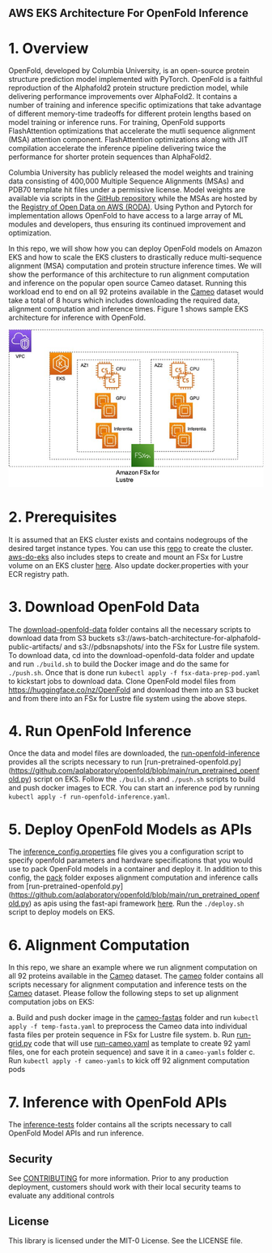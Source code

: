 ## AWS EKS Architecture For OpenFold Inference

# 1. Overview
OpenFold, developed by Columbia University, is an open-source protein structure prediction model implemented with PyTorch. OpenFold is a faithful reproduction of the Alphafold2 protein structure prediction model, while delivering performance improvements over AlphaFold2. It contains a number of training and inference specific optimizations that take advantage of different memory-time tradeoffs for different protein lengths based on model training or inference runs. For training, OpenFold supports FlashAttention optimizations that accelerate the mutli sequence alignment (MSA) attention component. FlashAttention optimizations along with JIT compilation accelerate the inference pipeline delivering twice the performance for shorter protein sequences than AlphaFold2.

Columbia University has publicly released the model weights and training data consisting of 400,000 Multiple Sequence Alignments (MSAs) and PDB70 template hit files under a permissive license. Model weights are available via scripts in the [GitHub repository](https://github.com/aqlaboratory/openfold/blob/main/README.md) while the MSAs are hosted by the [Registry of Open Data on AWS (RODA)](https://registry.opendata.aws/openfold/). Using Python and Pytorch for implementation allows OpenFold to have access to a large array of ML modules and developers, thus ensuring its continued improvement and optimization.

In this repo, we will show how you can deploy OpenFold models on Amazon EKS and how to scale the EKS clusters to drastically reduce multi-sequence alignment (MSA) computation and protein structure inference times. We will show the performance of this architecture to run alignment computation and inference on the popular open source Cameo dataset. Running this workload end to end on all 92 proteins available in the [Cameo](https://www.cameo3d.org/) dataset would take a total of 8 hours which includes downloading the required data, alignment computation and inference times. Figure 1 shows sample EKS architecture for inference with OpenFold.

![Architecture](https://github.com/aws-samples/aws-do-openfold-inference/blob/main/Achitecture.png?raw=true 'TITLE')


# 2. Prerequisites
It is assumed that an EKS cluster exists and contains nodegroups of the desired target instance types. You can use this [repo](https://github.com/aws-samples/aws-do-eks) to create the cluster. [aws-do-eks](https://github.com/aws-samples/aws-do-eks) also includes steps to create and mount an FSx for Lustre volume on an EKS cluster [here](https://github.com/aws-samples/aws-do-eks/tree/main/Container-Root/eks/deployment/csi/fsx). Also update docker.properties with your ECR registry path.

# 3. Download OpenFold Data
The [download-openfold-data](https://github.com/aws-samples/aws-do-openfold-inference/tree/main/download-openfold-data) folder contains all the necessary scripts to download data from S3 buckets s3://aws-batch-architecture-for-alphafold-public-artifacts/ and s3://pdbsnapshots/ into the FSx for Lustre
file system. To download data, cd into the download-openfold-data folder and update <ECR-registry-path> and run `./build.sh` to build the Docker image and do the same for `./push.sh`. Once that is done run `kubectl apply -f fsx-data-prep-pod.yaml` to kickstart jobs to download data. Clone OpenFold model files from https://huggingface.co/nz/OpenFold and download them into an S3 bucket and from there into an FSx for Lustre file system using the above steps. 
  
# 4. Run OpenFold Inference
Once the data and model files are downloaded, the [run-openfold-inference](https://github.com/aws-samples/aws-do-openfold-inference/tree/main/run-openfold-inference) provides all the scripts necessary to run [run-pretrained-openfold.py] (https://github.com/aqlaboratory/openfold/blob/main/run_pretrained_openfold.py) script on EKS. Follow the `./build.sh` and `./push.sh` scripts to build and push docker images to ECR. You can start an inference pod by running `kubectl apply -f run-openfold-inference.yaml`.
  
# 5. Deploy OpenFold Models as APIs
The [inference_config.properties](https://github.com/aws-samples/aws-do-openfold-inference/blob/main/inference_config.properties) file gives you a configuration script to specify openfold parameters and hardware specifications that you would use to pack OpenFold models in a container and deploy it. In addition to this config, the [pack](https://github.com/aws-samples/aws-do-openfold-inference/tree/main/pack) folder exposes alignment computation and inference calls from [run-pretrained-openfold.py] (https://github.com/aqlaboratory/openfold/blob/main/run_pretrained_openfold.py) as apis using the fast-api framework [here](https://github.com/aws-samples/aws-do-openfold-inference/blob/main/pack/fastapi-server.py). Run the `./deploy.sh` script to deploy models on EKS.
  
# 6. Alignment Computation
In this repo, we share an example where we run alignment computation on all 92 proteins available in the [Cameo](https://www.cameo3d.org/) dataset. The [cameo](https://github.com/aws-samples/aws-do-openfold-inference/tree/main/cameo) folder contains all scripts necessary for alignment computation and inference tests on the [Cameo](https://www.cameo3d.org/) dataset. Please follow the following steps to set up alignment computation jobs on EKS:
  
a. Build and push docker image in the [cameo-fastas](https://github.com/aws-samples/aws-do-openfold-inference/tree/main/cameo/cameo-fastas) folder and run `kubectl apply -f temp-fasta.yaml` to preprocess the Cameo data into individual fasta files per protein sequence in FSx for Lustre file system.
b. Run [run-grid.py](https://github.com/aws-samples/aws-do-openfold-inference/blob/main/cameo/run-grid.py) code that will use [run-cameo.yaml](https://github.com/aws-samples/aws-do-openfold-inference/blob/main/cameo/run-cameo.yaml) as template to create 92 yaml files, one for each protein sequence) and save it in a `cameo-yamls` folder
c. Run `kubectl apply -f cameo-yamls` to kick off 92 alignment computation pods
  
# 7. Inference with OpenFold APIs
The [inference-tests](https://github.com/aws-samples/aws-do-openfold-inference/tree/main/cameo/inference-tests) folder contains all the scripts necessary to call OpenFold Model APIs and run inference.

## Security

See [CONTRIBUTING](CONTRIBUTING.md#security-issue-notifications) for more information. Prior to any production deployment, customers should work with their local security teams to evaluate any additional controls

## License

This library is licensed under the MIT-0 License. See the LICENSE file.

